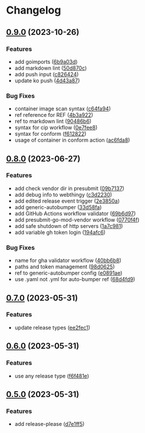 # Changelog

## [0.9.0](https://github.com/BobyMCbobs/sample-ko-monorepo/compare/v0.8.1...v0.9.0) (2023-10-26)


### Features

* add goimports ([6b9a03d](https://github.com/BobyMCbobs/sample-ko-monorepo/commit/6b9a03d5ee42c7cbe75c9055e453d8507c96cac2))
* add markdown lint ([50d870c](https://github.com/BobyMCbobs/sample-ko-monorepo/commit/50d870c9e23aec7eeb04793de683c17142b4127e))
* add push input ([c826424](https://github.com/BobyMCbobs/sample-ko-monorepo/commit/c8264241b5a8f67021dd35b721333b3ff0bf3b13))
* update ko push ([4d43a87](https://github.com/BobyMCbobs/sample-ko-monorepo/commit/4d43a876aa7bcf96b2001b112ef216c3dba8cd2b))


### Bug Fixes

* container image scan syntax ([c64fa94](https://github.com/BobyMCbobs/sample-ko-monorepo/commit/c64fa94c766ebe17e66e68c49a93b8f677b675a3))
* ref reference for REF ([4b3a922](https://github.com/BobyMCbobs/sample-ko-monorepo/commit/4b3a9228e89a1f2380845057ff6de46092c551d7))
* ref to markdown lint ([90486b6](https://github.com/BobyMCbobs/sample-ko-monorepo/commit/90486b6aba561415ad6b341332d476afb9385d53))
* syntax for cip workflow ([0e7fee8](https://github.com/BobyMCbobs/sample-ko-monorepo/commit/0e7fee853012d6b75272972d5b0e4a0ba763ce4e))
* syntax for conform ([f612822](https://github.com/BobyMCbobs/sample-ko-monorepo/commit/f612822088f3b3b49ed44bfd9ec8de9767b5c1ee))
* usage of container in conform action ([ac6fda8](https://github.com/BobyMCbobs/sample-ko-monorepo/commit/ac6fda81c0e1235fe8d23feaa6724846871fdafc))

## [0.8.0](https://github.com/BobyMCbobs/sample-ko-monorepo/compare/v0.7.0...v0.8.0) (2023-06-27)


### Features

* add check vendor dir in presubmit ([09b7137](https://github.com/BobyMCbobs/sample-ko-monorepo/commit/09b71370d377ce4d4e0fded5b0d698e754086ae1))
* add debug info to webthingy ([c3d2230](https://github.com/BobyMCbobs/sample-ko-monorepo/commit/c3d223088cbadbed6f10e2462401af4f73cc7a55))
* add edited release event trigger ([2e3850a](https://github.com/BobyMCbobs/sample-ko-monorepo/commit/2e3850a750b370a2b4df2380836b5e6bc102915a))
* add generic-autobumper ([33d58fa](https://github.com/BobyMCbobs/sample-ko-monorepo/commit/33d58faa80a0aad81e9af245d4898db6a79314fb))
* add GitHub Actions workflow validator ([69b6d97](https://github.com/BobyMCbobs/sample-ko-monorepo/commit/69b6d97ec2d691c84159486d52faf39dbdc5a922))
* add presubmit-go-mod-vendor workflow ([0770f4f](https://github.com/BobyMCbobs/sample-ko-monorepo/commit/0770f4fad9cbeaa0861b2479469e37deb03e62d8))
* add safe shutdown of http servers ([1a7c981](https://github.com/BobyMCbobs/sample-ko-monorepo/commit/1a7c9819d111303598d0cf88f9d3b9b5efaba05a))
* add variable gh token login ([194afc6](https://github.com/BobyMCbobs/sample-ko-monorepo/commit/194afc67f32b6452779cc6f2f6d9eeae34cf62f9))


### Bug Fixes

* name for gha validator workflow ([40bb6b8](https://github.com/BobyMCbobs/sample-ko-monorepo/commit/40bb6b893c41c65d57bd61799c58c56b7fd04d32))
* paths and token management ([98d0625](https://github.com/BobyMCbobs/sample-ko-monorepo/commit/98d06254b34466504964205bd9b4fe5f3a9eca62))
* ref to generic-autobumper config ([e0891ae](https://github.com/BobyMCbobs/sample-ko-monorepo/commit/e0891ae3e8b1b510dcabaaf5604876386fd2f926))
* use .yaml not .yml for auto-bumper ref ([68d4fd9](https://github.com/BobyMCbobs/sample-ko-monorepo/commit/68d4fd903b76f9432c3ead2fd488f21a85b4bd25))

## [0.7.0](https://github.com/BobyMCbobs/sample-ko-monorepo/compare/v0.6.0...v0.7.0) (2023-05-31)


### Features

* update release types ([ee2fec1](https://github.com/BobyMCbobs/sample-ko-monorepo/commit/ee2fec1ca14e0d2044d99225ecf55c572555533e))

## [0.6.0](https://github.com/BobyMCbobs/sample-ko-monorepo/compare/v0.5.0...v0.6.0) (2023-05-31)


### Features

* use any release type ([f6f481e](https://github.com/BobyMCbobs/sample-ko-monorepo/commit/f6f481e1b70e5af03a1c3339a4b03b87f0e0e3a3))

## [0.5.0](https://github.com/BobyMCbobs/sample-ko-monorepo/compare/v0.4.15...v0.5.0) (2023-05-31)


### Features

* add release-please ([d7e1ff5](https://github.com/BobyMCbobs/sample-ko-monorepo/commit/d7e1ff5c016482e69b88ba0d271efa9617f70218))
